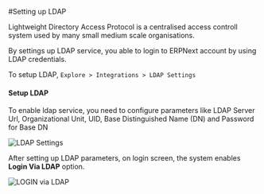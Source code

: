 #Setting up LDAP

Lightweight Directory Access Protocol is a centralised access controll system used by many small medium scale organisations.

By settings up LDAP service, you able to login to ERPNext account by using LDAP credentials.

To setup LDAP,
`Explore > Integrations > LDAP Settings`

#### Setup LDAP

To enable ldap service, you need to configure parameters like LDAP Server Url, Organizational Unit, UID, Base Distinguished Name (DN) and Password for Base DN

<img class="screenshot" alt="LDAP Settings" src="/docs/assets/img/setup/integrations/ldap_settings.png">


After setting up LDAP parameters, on login screen, the system enables **Login Via LDAP** option.

<img class="screenshot" alt="LOGIN via LDAP" src="/docs/assets/img/setup/integrations/login_via_ldap.png">
